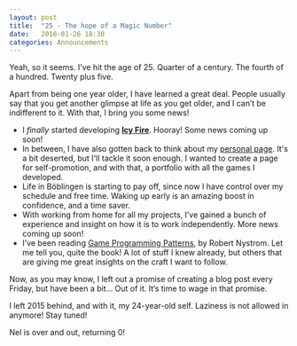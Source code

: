 ```yaml
---
layout: post
title:  "25 - The hope of a Magic Number"
date:   2016-01-26 18:30
categories: Announcements
---
```


Yeah, so it seems. I’ve hit the age of 25. Quarter of a century. The fourth of a hundred. Twenty plus five.

Apart from being one year older, I have learned a great deal. People usually say that you get another glimpse at life as you get older, and I can’t be indifferent to it. With that, I bring you some news!

- I _finally_ started developing [__Icy Fire__](http://nelspike.github.io/games/2014/11/18/icy-fire.html). Hooray! Some news coming up soon!
- In between, I have also gotten back to think about my [personal page](https://github.com/Nelspike/Webfolio). It's a bit deserted, but I'll tackle it soon enough. I wanted to create a page for self-promotion, and with that, a portfolio with all the games I developed.
- Life in Böblingen is starting to pay off, since now I have control over my schedule and free time. Waking up early is an amazing boost in confidence, and a time saver.
- With working from home for all my projects, I’ve gained a bunch of experience and insight on how it is to work independently. More news coming up soon!
- I’ve been reading [Game Programming Patterns](http://www.amazon.de/gp/product/0990582906), by Robert Nystrom. Let me tell you, quite the book! A lot of stuff I knew already, but others that are giving me great insights on the craft I want to follow.

Now, as you may know, I left out a promise of creating a blog post every Friday, but have been a bit... Out of it. It’s time to wage in that promise.

I left 2015 behind, and with it, my 24-year-old self. Laziness is not allowed in anymore! Stay tuned!

Nel is over and out, returning 0!
